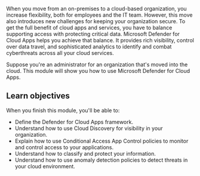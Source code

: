 When you move from an on-premises to a cloud-based organization, you increase flexibility, both for employees and the IT team. However, this move also introduces new challenges for keeping your organization secure. To get the full benefit of cloud apps and services, you have to balance supporting access with protecting critical data. Microsoft Defender for Cloud Apps helps you achieve that balance. It provides rich visibility, control over data travel, and sophisticated analytics to identify and combat cyberthreats across all your cloud services.

Suppose you're an administrator for an organization that's moved into the cloud. This module will show you how to use Microsoft Defender for Cloud Apps.

## Learn objectives

When you finish this module, you'll be able to:

- Define the Defender for Cloud Apps framework.
- Understand how to use Cloud Discovery for visibility in your organization.
- Explain how to use Conditional Access App Control policies to monitor and control access to your applications.
- Understand how to classify and protect your information.
- Understand how to use anomaly detection policies to detect threats in your cloud environment.
